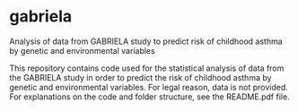 # gabriela
Analysis of data from GABRIELA study to predict risk of childhood asthma by genetic and environmental variables

This repository contains code used for the statistical analysis of data from the GABRIELA study in order to predict the risk of childhood asthma by genetic and environmental variables. For legal reason, data is not provided. For explanations on the code and folder structure, see the README.pdf file.
